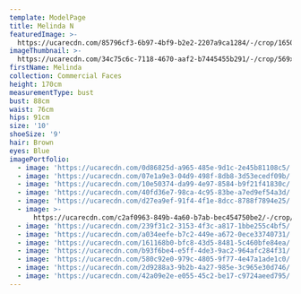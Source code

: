 ```yaml
---
template: ModelPage
title: Melinda N
featuredImage: >-
  https://ucarecdn.com/85796cf3-6b97-4bf9-b2e2-2207a9ca1284/-/crop/1650x890/0,0/-/preview/
imageThumbnail: >-
  https://ucarecdn.com/34c75c6c-7118-4670-aaf2-b7445455b291/-/crop/569x814/145,73/-/preview/
firstName: Melinda
collection: Commercial Faces
height: 170cm
measurementType: bust
bust: 88cm
waist: 76cm
hips: 91cm
size: '10'
shoeSize: '9'
hair: Brown
eyes: Blue
imagePortfolio:
  - image: 'https://ucarecdn.com/0d86825d-a965-485e-9d1c-2e45b81108c5/'
  - image: 'https://ucarecdn.com/07e1a9e3-04d9-498f-8db8-3d53ecedf09b/'
  - image: 'https://ucarecdn.com/10e50374-da99-4e97-8584-b9f21f41830c/'
  - image: 'https://ucarecdn.com/40fd36e7-98ca-4c95-83be-a7ed9ef54a3d/'
  - image: 'https://ucarecdn.com/d27ea9ef-91f4-4f1e-8dcc-8788f7894e25/'
  - image: >-
      https://ucarecdn.com/c2af0963-849b-4a60-b7ab-bec454750be2/-/crop/733x1014/0,86/-/preview/
  - image: 'https://ucarecdn.com/239f31c2-3153-4f3c-a817-1bbe255c4bf5/'
  - image: 'https://ucarecdn.com/a034eefe-b7c2-449e-a672-0ece33740731/'
  - image: 'https://ucarecdn.com/161168b0-bfc8-43d5-8481-5c460bfe84ea/'
  - image: 'https://ucarecdn.com/b93f6be4-e5ff-4de3-9ac2-964afc284f31/'
  - image: 'https://ucarecdn.com/580c92e0-979c-4805-9f77-4e47a1ade1c0/'
  - image: 'https://ucarecdn.com/2d9288a3-9b2b-4a27-985e-3c965e30d746/'
  - image: 'https://ucarecdn.com/42a09e2e-e055-45c2-be17-c9724aeed795/'
---
```


